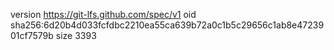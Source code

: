 version https://git-lfs.github.com/spec/v1
oid sha256:6d20b4d033fcfdbc2210ea55ca639b72a0c1b5c29656c1ab8e4723901cf7579b
size 3393
